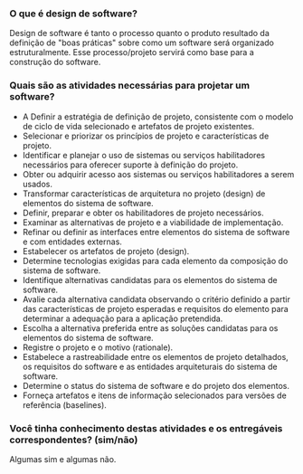 ### O que é design de software?

Design de software é tanto o processo quanto o produto resultado da definição de "boas práticas" sobre como um software será organizado estruturalmente. Esse processo/projeto servirá como base para a construção do software.

### Quais são as atividades necessárias para projetar um software?

* A Definir a estratégia de definição de projeto, consistente com o modelo de ciclo de vida selecionado e artefatos de projeto existentes.
* Selecionar e priorizar os princípios de projeto e características de projeto.
* Identificar e planejar o uso de sistemas ou serviços habilitadores necessários para oferecer suporte à definição do projeto.
* Obter ou adquirir acesso aos sistemas ou serviços habilitadores a serem usados.
* Transformar características de arquitetura no projeto (design) de elementos do sistema de software.
* Definir, preparar e obter os habilitadores de projeto necessários.
* Examinar as alternativas de projeto e a viabilidade de implementação.
* Refinar ou definir as interfaces entre elementos do sistema de software e com entidades externas.
* Estabelecer os artefatos de projeto (design).
* Determine tecnologias exigidas para cada elemento da composição do sistema de software.
* Identifique alternativas candidatas para os elementos do sistema de software.
* Avalie cada alternativa candidata observando o critério definido a partir das características de projeto esperadas e requisitos do elemento para determinar a adequação para a aplicação pretendida.
* Escolha a alternativa preferida entre as soluções candidatas para os elementos do sistema de software.
* Registre o projeto e o motivo (rationale).
* Estabelece a rastreabilidade entre os elementos de projeto detalhados, os requisitos do software e as entidades arquiteturais do sistema de software.
* Determine o status do sistema de software e do projeto dos elementos. 
* Forneça artefatos e itens de informação selecionados para versões de referência (baselines).


### Você tinha conhecimento destas atividades e os entregáveis correspondentes? (sim/não)

Algumas sim e algumas não.
